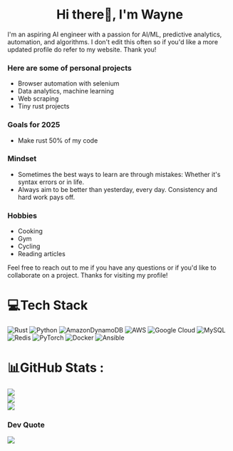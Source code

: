 <h1 align="center"> Hi there👋, I'm Wayne </h1>

I'm an aspiring AI engineer with a passion for AI/ML, predictive analytics, automation, and algorithms. I don't edit this often so if you'd like a more updated profile do refer to my website. Thank you!

<h3 align "center"> Here are some of personal projects </h3>

- Browser automation with selenium
- Data analytics, machine learning
- Web scraping
- Tiny rust projects

<h3 align "center"> Goals for 2025 </h3>

- Make rust 50% of my code

<h3 align "center"> Mindset </h3>

- Sometimes the best ways to learn are through mistakes: Whether it's syntax errors or in life. 
- Always aim to be better than yesterday, every day. Consistency and hard work pays off.

<h3 align "center"> Hobbies </h3>

- Cooking
- Gym
- Cycling
- Reading articles

Feel free to reach out to me if you have any questions or if you'd like to collaborate on a project. Thanks for visiting my profile!


# 💻Tech Stack
![Rust](https://img.shields.io/badge/rust-%23000000.svg?style=for-the-badge&logo=rust&logoColor=white) ![Python](https://img.shields.io/badge/python-3670A0?style=for-the-badge&logo=python&logoColor=ffdd54) ![AmazonDynamoDB](https://img.shields.io/badge/Amazon%20DynamoDB-4053D6?style=for-the-badge&logo=Amazon%20DynamoDB&logoColor=white) ![AWS](https://img.shields.io/badge/AWS-%23FF9900.svg?style=for-the-badge&logo=amazon-aws&logoColor=white) ![Google Cloud](https://img.shields.io/badge/Google%20Cloud-%234285F4.svg?style=for-the-badge&logo=google-cloud&logoColor=white) ![MySQL](https://img.shields.io/badge/mysql-%2300f.svg?style=for-the-badge&logo=mysql&logoColor=white) ![Redis](https://img.shields.io/badge/redis-%23DD0031.svg?style=for-the-badge&logo=redis&logoColor=white) ![PyTorch](https://img.shields.io/badge/PyTorch-%23EE4C2C.svg?style=for-the-badge&logo=PyTorch&logoColor=white) ![Docker](https://img.shields.io/badge/docker-%230db7ed.svg?style=for-the-badge&logo=docker&logoColor=white) ![Ansible](https://img.shields.io/badge/ansible-%231A1918.svg?style=for-the-badge&logo=ansible&logoColor=white)
# 📊GitHub Stats :
![](https://github-readme-stats.vercel.app/api?username=wheynelau&theme=gotham&hide_border=true&include_all_commits=false&count_private=false)<br/>
![](https://github-readme-streak-stats.herokuapp.com/?user=wheynelau&theme=gotham&hide_border=true)<br/>
![](https://github-readme-stats.vercel.app/api/top-langs/?username=wheynelau&theme=gotham&hide_border=true&include_all_commits=false&count_private=false&layout=compact)

### Dev Quote
![](https://quotes-github-readme.vercel.app/api?type=horizontal&theme=radical)




### 
<!---
wheynelau/wheynelau is a ✨ special ✨ repository because its `README.md` (this file) appears on your GitHub profile.
You can click the Preview link to take a look at your changes.
--->
